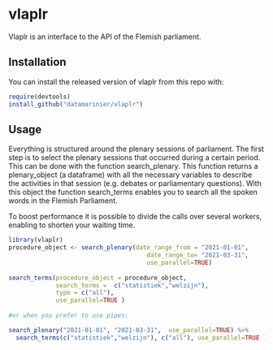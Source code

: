 
# vlaplr

Vlaplr is an interface to the API of the Flemish parliament.

## Installation

You can install the released version of vlaplr from this repo with:

``` r
require(devtools)
install_github("datamarinier/vlaplr")
```

## Usage

Everything is structured around the plenary sessions of parliament. The
first step is to select the plenary sessions that occurred during a
certain period. This can be done with the function search\_plenary. This
function returns a plenary\_object (a dataframe) with all the necessary
variables to describe the activities in that session (e.g. debates or
parliamentary questions). With this object the function search\_terms
enables you to search all the spoken words in the Flemish Parliament.

To boost performance it is possible to divide the calls over several
workers, enabling to shorten your waiting time.

``` r
library(vlaplr)
procedure_object <- search_plenary(date_range_from = "2021-01-01",
                                      date_range_to= "2021-03-31",
                                      use_parallel=TRUE)
                                      
search_terms(procedure_object = procedure_object,
             search_terms =  c("statistiek","welzijn"),
             type = c("all"),
             use_parallel=TRUE )
             
#or when you prefer to use pipes:

search_plenary("2021-01-01", "2021-03-31",  use_parallel=TRUE) %>%
  search_terms(c("statistiek","welzijn"), c("all"), use_parallel=TRUE )
```
